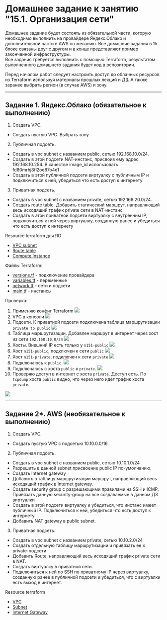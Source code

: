 # Домашнее задание к занятию "15.1. Организация сети"

Домашнее задание будет состоять из обязательной части, которую необходимо выполнить на провайдере Яндекс.Облако и дополнительной части в AWS по желанию. Все домашние задания в 15 блоке связаны друг с другом и в конце представляют пример законченной инфраструктуры.  
Все задания требуется выполнить с помощью Terraform, результатом выполненного домашнего задания будет код в репозитории.

Перед началом работ следует настроить доступ до облачных ресурсов из Terraform используя материалы прошлых лекций и [ДЗ](https://github.com/netology-code/virt-homeworks/tree/master/07-terraform-02-syntax ). А также заранее выбрать регион (в случае AWS) и зону.

---

## Задание 1. Яндекс.Облако (обязательное к выполнению)

1. Создать VPC.

- Создать пустую VPC. Выбрать зону.

2. Публичная подсеть.

- Создать в vpc subnet с названием public, сетью 192.168.10.0/24.
- Создать в этой подсети NAT-инстанс, присвоив ему адрес 192.168.10.254. В качестве image_id использовать fd80mrhj8fl2oe87o4e1
- Создать в этой публичной подсети виртуалку с публичным IP и подключиться к ней, убедиться что есть доступ к интернету.

3. Приватная подсеть.

- Создать в vpc subnet с названием private, сетью 192.168.20.0/24.
- Создать route table. Добавить статический маршрут, направляющий весь исходящий трафик private сети в NAT-инстанс
- Создать в этой приватной подсети виртуалку с внутренним IP, подключиться к ней через виртуалку, созданную ранее и убедиться что есть доступ к интернету

Resource terraform для ЯО

- [VPC subnet](https://registry.terraform.io/providers/yandex-cloud/yandex/latest/docs/resources/vpc_subnet)
- [Route table](https://registry.terraform.io/providers/yandex-cloud/yandex/latest/docs/resources/vpc_route_table)
- [Compute Instance](https://registry.terraform.io/providers/yandex-cloud/yandex/latest/docs/resources/compute_instance)

Файлы Terraform:

- [versions.tf](./15.1/terraform/versions.tf) - подключение провайдера
- [variables.tf](./15.1/terraform/variables.tf) - переменные
- [network.tf](./15.1/terraform/network.tf) - сети и подсети
- [main.tf](./15.1/terraform/main.tf) - инстансы

Проверка:

1. Применяю конфиг Terraform
![](./15.1/img/1.1.png)
1. VPC в консоли
![](./15.1/img/1.2.png)
1. Подсети. К приватной подсети подключена таблица маршрутизации `private to public`
![](./15.1/img/1.3.png)
1. Таблица маршрутизации. Добавлен маршрут в интернет через хост из сети `192.168.10.0/24`
![](./15.1/img/1.4.png)
1. Хосты. Внешний IP есть только у `n151-public`
![](./15.1/img/1.5.png)
1. Хост `n151-public`, подключен к сети `public`
![](./15.1/img/1.6.png)
1. Хост `n151-private`, подключен к сети `private`
![](./15.1/img/1.7.png)
1. Подключаюсь к `public`.
![](./15.1/img/1.8.png)
1. Подключаюсь с хоста `public` к `private`.
![](./15.1/img/1.9.png)
1. Проверяю доступ в интернет с хоста `private`. Доступ есть. По `tcpdump` хоста `public` видно, что через него идёт трафик хоста `private`.

![](./15.1/img/1.10.png)

---

## Задание 2*. AWS (необязательное к выполнению)

1. Создать VPC.

- Cоздать пустую VPC с подсетью 10.10.0.0/16.

2. Публичная подсеть.

- Создать в vpc subnet с названием public, сетью 10.10.1.0/24
- Разрешить в данной subnet присвоение public IP по-умолчанию.
- Создать Internet gateway
- Добавить в таблицу маршрутизации маршрут, направляющий весь исходящий трафик в Internet gateway.
- Создать security group с разрешающими правилами на SSH и ICMP. Привязать данную security-group на все создаваемые в данном ДЗ виртуалки
- Создать в этой подсети виртуалку и убедиться, что инстанс имеет публичный IP. Подключиться к ней, убедиться что есть доступ к интернету.
- Добавить NAT gateway в public subnet.

3. Приватная подсеть.

- Создать в vpc subnet с названием private, сетью 10.10.2.0/24
- Создать отдельную таблицу маршрутизации и привязать ее к private-подсети
- Добавить Route, направляющий весь исходящий трафик private сети в NAT.
- Создать виртуалку в приватной сети.
- Подключиться к ней по SSH по приватному IP через виртуалку, созданную ранее в публичной подсети и убедиться, что с виртуалки есть выход в интернет.

Resource terraform

- [VPC](https://registry.terraform.io/providers/hashicorp/aws/latest/docs/resources/vpc)
- [Subnet](https://registry.terraform.io/providers/hashicorp/aws/latest/docs/resources/subnet)
- [Internet Gateway](https://registry.terraform.io/providers/hashicorp/aws/latest/docs/resources/internet_gateway)
